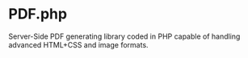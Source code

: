 # PDF.php
Server-Side PDF generating library coded in PHP capable of handling advanced HTML+CSS and image formats.
